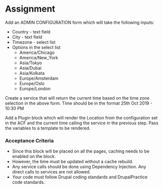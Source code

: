 # Assignment

Add an ADMIN CONFIGURATION form which will take the following inputs:

  * Country - text field
  * City - text field
  * Timezone - select list
  * Options in the select list
      * America/Chicago
      * America/New_York
      * Asia/Tokyo
      * Asia/Dubai
      * Asia/Kolkata
      * Europe/Amsterdam
      * Europe/Oslo
      * Europe/London
    
Create a service that will return the current time based on the time zone selection in the above form. Time should be in the format 25th Oct 2019 - 10:30 PM

Add a Plugin block which will render the Location from the configuration set in the ACF and the current time calling the service in the previous step. Pass the variables to a template to be rendered.

### Acceptance Criteria
  * Since this block will be placed on all the pages, caching needs to be enabled on the block. 
  * However, the time must be updated without a cache rebuild.
  * Any service calls should be done using Dependency Injection. Any direct calls to services are not allowed.
  * Your code must follow Drupal coding standards and DrupalPractice code standards.
